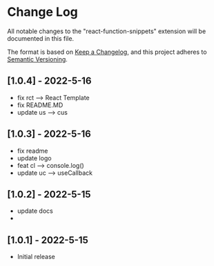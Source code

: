 # Change Log

All notable changes to the "react-function-snippets" extension will be documented in this file.

The format is based on [Keep a Changelog](https://keepachangelog.com/en/1.0.0/),
and this project adheres to [Semantic Versioning](https://semver.org/spec/v2.0.0.html).

## [1.0.4] - 2022-5-16
- fix rct --> React Template
- fix README.MD
- update us --> cus

## [1.0.3] - 2022-5-16
- fix readme
- update logo
- feat cl --> console.log()
- update uc --> useCallback

## [1.0.2] - 2022-5-15
- update docs
- 
## [1.0.1] - 2022-5-15
- Initial release
